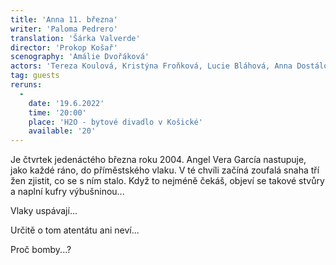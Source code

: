 ```yaml
---
title: 'Anna 11. března'
writer: 'Paloma Pedrero'
translation: 'Šárka Valverde'
director: 'Prokop Košař'
scenography: 'Amálie Dvořáková'
actors: 'Tereza Koulová, Kristýna Froňková, Lucie Bláhová, Anna Dostálová a Anna Kühnová'
tag: guests
reruns:
  -
    date: '19.6.2022'
    time: '20:00'
    place: 'H2O - bytové divadlo v Košické'
    available: '20'
---
```

Je čtvrtek jedenáctého března roku 2004. Angel Vera García nastupuje, jako každé ráno, do příměstského vlaku. V té chvíli začíná zoufalá snaha tří žen zjistit, co se s ním stalo. Když to nejméně čekáš, objeví se takové stvůry a naplní kufry výbušninou...

Vlaky uspávají... 

Určitě o tom atentátu ani neví... 

Proč bomby...?
